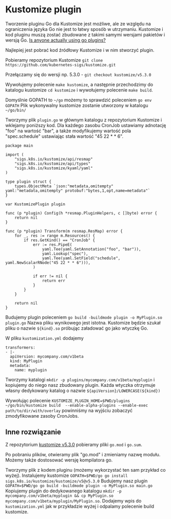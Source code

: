 # Kustomize plugin

Tworzenie pluginu Go dla Kustomize jest możliwe, ale ze względu na ograniczenia języka Go nie jest to łatwy sposób w utrzymaniu.
Kustomize i kod pluginu muszą zostać zbudowane z takimi samymi wersjami pakietów i wersją Go. [Is anyone actually using go plugins?](https://www.reddit.com/r/golang/comments/b6h8qq/is_anyone_actually_using_go_plugins/?rdt=63604)

Najlepiej jest pobrać kod źródłowy Kustomize i w nim stworzyć plugin.

Pobieramy repozytorium Kustomize `git clone https://github.com/kubernetes-sigs/kustomize.git`

Przełączamy się do wersji np. 5.3.0 - `git checkout kustomize/v5.3.0`

Wywołujemy polecenie `make kustomize`, a następnie przechodzimy do katalogu kustomize `cd kustomize` i wywołujemy polecenie `make build`.

Domyślnie GOPATH to `~/go` możemy to sprawdzić poleceniem `go env GOPATH`
Plik wykonywalny kustomize zostanie utworzony w katalogu `~/go/bin/`

Tworzymy plik `plugin.go` w głównym katalogu z repozytorium Kustomize i wklejamy poniższy kod.
Dla każdego zasobu CronJob ustawiamy adnotację "foo" na wartość "bar", a także modyfikujemy wartość pola "spec.schedule" ustawiając stała wartość "45 22 * * 6".

```
package main

import (
	"sigs.k8s.io/kustomize/api/resmap"
	"sigs.k8s.io/kustomize/api/types"
	"sigs.k8s.io/kustomize/kyaml/yaml"
)

type plugin struct {
	types.ObjectMeta `json:"metadata,omitempty" yaml:"metadata,omitempty" protobuf:"bytes,1,opt,name=metadata"`
}

var KustomizePlugin plugin

func (p *plugin) Config(h *resmap.PluginHelpers, c []byte) error {
	return nil
}

func (p *plugin) Transform(m resmap.ResMap) error {
	for _, res := range m.Resources() {
		if res.GetKind() == "CronJob" {
			err := res.PipeE(
				yaml.Tee(yaml.SetAnnotation("foo", "bar")),
				yaml.Lookup("spec"),
				yaml.Tee(yaml.SetField("schedule", yaml.NewScalarRNode("45 22 * * 6"))),
			)

			if err != nil {
				return err
			}
		}
	}

	return nil
}

```

Budujemy plugin poleceniem `go build -buildmode plugin -o MyPlugin.so plugin.go`
Nazwa pliku wynikowego jest istotna.  Kustomize będzie szukał pliku o nazwie `${kind}.so` próbując załadować go jako wtyczkę Go.

W pliku `kustomization.yml` dodajemy

```
transformers:
- |-
  apiVersion: mycompany.com/v1beta
  kind: MyPlugin
  metadata:
    name: myplugin
```

Tworzymy katalogi `mkdir -p plugins/mycompany.com/v1beta/myplugin` i kopiujemy do niego nasz zbudowany plugin.
Każda wtyczka otrzymuje własny dedykowany katalog o nazwie `${apiVersion}/LOWERCASE(${kind})`

Wywołując polecenie `KUSTOMIZE_PLUGIN_HOME=$PWD/plugins ~/go/bin/kustomize build  --enable-alpha-plugins --enable-exec path/to/dir/with/overlay` powinniśmy na wyjściu zobaczyć zmodyfikowane zasoby CronJobs.

## Inne rozwiązanie

Z repozytorium [kustomize v5.3.0](https://github.com/kubernetes-sigs/kustomize/tree/kustomize/v5.3.0/plugin/builtin/secretgenerator) pobieramy pliki `go.mod` i `go.sum`.

Po pobraniu plików, otwieramy plik "go.mod" i zmieniamy nazwę modułu.
Możemy także dostosować wersję kompilatora go.

Tworzymy plik z kodem pluginu (możemy wykorzystać ten sam przykład co wyżej).
Instalujemy kustomize `GOPATH=$PWD/go go install sigs.k8s.io/kustomize/kustomize/v5@v5.3.0`
Budujemy nasz plugin `GOPATH=$PWD/go go build -buildmode plugin -o MyPlugin.so main.go`
Kopiujemy plugin do dedykowanego katalogu `mkdir -p mycompany.com/v1beta/myplugin && cp MyPlugin.so mycompany.com/v1beta/myplugin/MyPlugin.so`.
Dodajemy wpis do `kustomization.yml` jak w przykładzie wyżej i odpalamy polecenie build kustomize.
